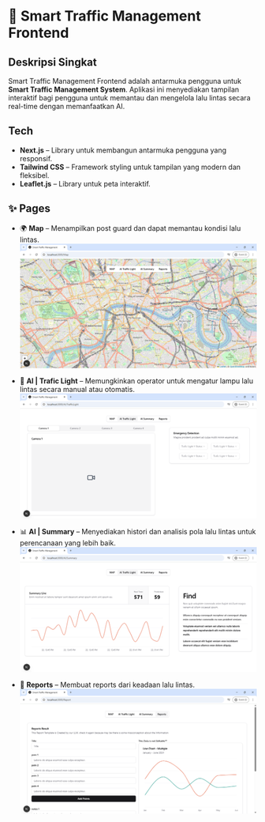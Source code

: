# 🚦 Smart Traffic Management Frontend

## Deskripsi Singkat
Smart Traffic Management Frontend adalah antarmuka pengguna untuk **Smart Traffic Management System**. Aplikasi ini menyediakan tampilan interaktif bagi pengguna untuk memantau dan mengelola lalu lintas secara real-time dengan memanfaatkan AI.

## Tech
- **Next.js** – Library untuk membangun antarmuka pengguna yang responsif.
- **Tailwind CSS** – Framework styling untuk tampilan yang modern dan fleksibel.
- **Leaflet.js** – Library untuk peta interaktif.

## ✨ Pages
- 🌍 **Map** – Menampilkan post guard dan dapat memantau kondisi lalu lintas.
![image](images_doc/map-page.png)

- 🚦 **AI | Trafic Light** – Memungkinkan operator untuk mengatur lampu lalu lintas secara manual atau otomatis.
![image](images_doc/ai-traffic-light-page.png)

- 📊 **AI | Summary** – Menyediakan histori dan analisis pola lalu lintas untuk perencanaan yang lebih baik.
![image](images_doc/ai-summary-page.png)

- 🔔 **Reports** – Membuat reports dari keadaan lalu lintas.
![image](images_doc/report-page.png)
